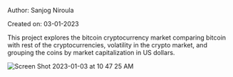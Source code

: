 Author: Sanjog Niroula

Created on: 03-01-2023

This project explores the bitcoin cryptocurrency market comparing bitcoin with rest of the cryptocurrencies, volatility in the crypto market, and grouping 
the coins by market capitalization in US dollars.


![Screen Shot 2023-01-03 at 10 47 25 AM](https://user-images.githubusercontent.com/96255177/210402541-67b76b5e-fd1e-4c01-9a10-a9e23924c1e3.png)
